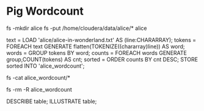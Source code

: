 # Pig Wordcount
fs -mkdir alice
fs -put /home/cloudera/data/alice/* alice

text = LOAD 'alice/alice-in-wonderland.txt' AS (line:CHARARRAY);
tokens = FOREACH text GENERATE flatten(TOKENIZE((chararray)line)) AS word;
words = GROUP tokens BY word;
counts = FOREACH words GENERATE group,COUNT(tokens) AS cnt;
sorted = ORDER counts BY cnt DESC;
STORE sorted INTO 'alice_wordcount';

fs -cat alice_wordcount/*

fs -rm -R alice_wordcount

DESCRIBE table;
ILLUSTRATE table;

